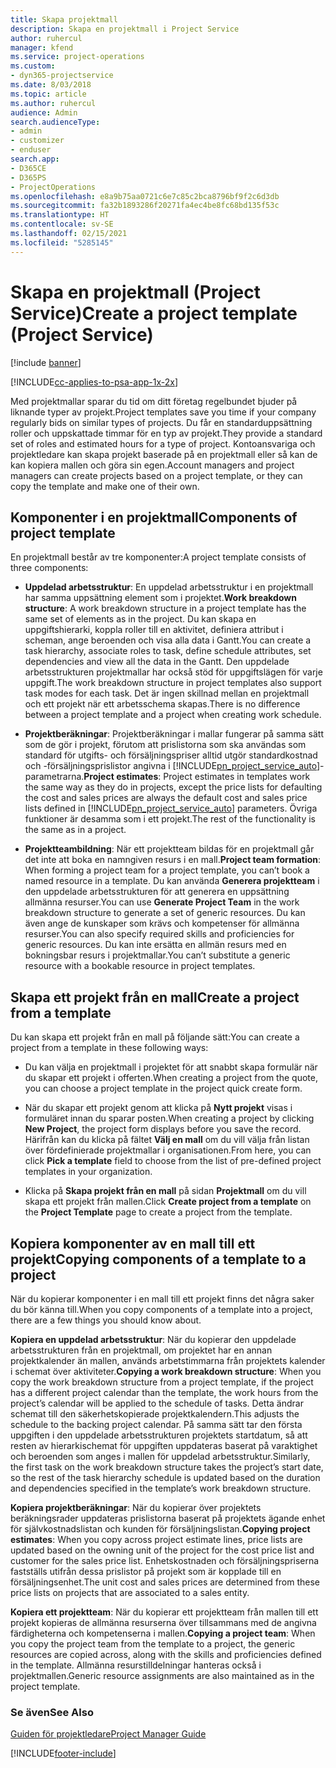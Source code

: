 ```yaml
---
title: Skapa projektmall
description: Skapa en projektmall i Project Service
author: ruhercul
manager: kfend
ms.service: project-operations
ms.custom:
- dyn365-projectservice
ms.date: 8/03/2018
ms.topic: article
ms.author: ruhercul
audience: Admin
search.audienceType:
- admin
- customizer
- enduser
search.app:
- D365CE
- D365PS
- ProjectOperations
ms.openlocfilehash: e8a9b75aa0721c6e7c85c2bca8796bf9f2c6d3db
ms.sourcegitcommit: fa32b1893286f20271fa4ec4be8fc68bd135f53c
ms.translationtype: HT
ms.contentlocale: sv-SE
ms.lasthandoff: 02/15/2021
ms.locfileid: "5285145"
---
```

# <a name="create-a-project-template-project-service"></a><span data-ttu-id="39e79-103">Skapa en projektmall (Project Service)</span><span class="sxs-lookup"><span data-stu-id="39e79-103">Create a project template (Project Service)</span></span>

[!include [banner](../includes/psa-now-project-operations.md)]

[!INCLUDE[cc-applies-to-psa-app-1x-2x](../includes/cc-applies-to-psa-app-1x-2x.md)]

<span data-ttu-id="39e79-104">Med projektmallar sparar du tid om ditt företag regelbundet bjuder på liknande typer av projekt.</span><span class="sxs-lookup"><span data-stu-id="39e79-104">Project templates save you time if your company regularly bids on similar types of projects.</span></span> <span data-ttu-id="39e79-105">Du får en standarduppsättning roller och uppskattade timmar för en typ av projekt.</span><span class="sxs-lookup"><span data-stu-id="39e79-105">They provide a standard set of roles and estimated hours for a type of project.</span></span> <span data-ttu-id="39e79-106">Kontoansvariga och projektledare kan skapa projekt baserade på en projektmall eller så kan de kan kopiera mallen och göra sin egen.</span><span class="sxs-lookup"><span data-stu-id="39e79-106">Account managers and project managers can create projects based on a project template, or they can copy the template and make one of their own.</span></span>  
  
## <a name="components-of-project-template"></a><span data-ttu-id="39e79-107">Komponenter i en projektmall</span><span class="sxs-lookup"><span data-stu-id="39e79-107">Components of project template</span></span>
 <span data-ttu-id="39e79-108">En projektmall består av tre komponenter:</span><span class="sxs-lookup"><span data-stu-id="39e79-108">A project template consists of three components:</span></span>  
  
- <span data-ttu-id="39e79-109">**Uppdelad arbetsstruktur**: En uppdelad arbetsstruktur i en projektmall har samma uppsättning element som i projektet.</span><span class="sxs-lookup"><span data-stu-id="39e79-109">**Work breakdown structure**: A work breakdown structure in a project template has the same set of elements as in the project.</span></span> <span data-ttu-id="39e79-110">Du kan skapa en uppgiftshierarki, koppla roller till en aktivitet, definiera attribut i scheman, ange beroenden och visa alla data i Gantt.</span><span class="sxs-lookup"><span data-stu-id="39e79-110">You can create a task hierarchy, associate roles to task, define schedule attributes, set dependencies and view all the data in the Gantt.</span></span> <span data-ttu-id="39e79-111">Den uppdelade arbetsstrukturen projektmallar har också stöd för uppgiftslägen för varje uppgift.</span><span class="sxs-lookup"><span data-stu-id="39e79-111">The work breakdown structure in project templates also support task modes for each task.</span></span> <span data-ttu-id="39e79-112">Det är ingen skillnad mellan en projektmall och ett projekt när ett arbetsschema skapas.</span><span class="sxs-lookup"><span data-stu-id="39e79-112">There is no difference between a project template and a project when creating work schedule.</span></span>  
  
- <span data-ttu-id="39e79-113">**Projektberäkningar**: Projektberäkningar i mallar fungerar på samma sätt som de gör i projekt, förutom att prislistorna som ska användas som standard för utgifts- och försäljningspriser alltid utgör standardkostnad och -försäljningsprislistor angivna i [!INCLUDE[pn_project_service_auto](../includes/pn-project-service-auto.md)]-parametrarna.</span><span class="sxs-lookup"><span data-stu-id="39e79-113">**Project estimates**: Project estimates in templates work the same way as they do in projects, except the price lists for defaulting the cost and sales prices are always the default cost and sales price lists defined in [!INCLUDE[pn_project_service_auto](../includes/pn-project-service-auto.md)] parameters.</span></span> <span data-ttu-id="39e79-114">Övriga funktioner är desamma som i ett projekt.</span><span class="sxs-lookup"><span data-stu-id="39e79-114">The rest of the functionality is the same as in a project.</span></span>  
  
- <span data-ttu-id="39e79-115">**Projektteambildning**: När ett projektteam bildas för en projektmall går det inte att boka en namngiven resurs i en mall.</span><span class="sxs-lookup"><span data-stu-id="39e79-115">**Project team formation**: When forming a project team for a project template, you can’t book a named resource in a template.</span></span> <span data-ttu-id="39e79-116">Du kan använda **Generera projektteam** i den uppdelade arbetsstrukturen för att generera en uppsättning allmänna resurser.</span><span class="sxs-lookup"><span data-stu-id="39e79-116">You can use **Generate Project Team** in the work breakdown structure to generate a set of generic resources.</span></span> <span data-ttu-id="39e79-117">Du kan även ange de kunskaper som krävs och kompetenser för allmänna resurser.</span><span class="sxs-lookup"><span data-stu-id="39e79-117">You can also specify required skills and proficiencies for generic resources.</span></span> <span data-ttu-id="39e79-118">Du kan inte ersätta en allmän resurs med en bokningsbar resurs i projektmallar.</span><span class="sxs-lookup"><span data-stu-id="39e79-118">You can’t substitute a generic resource with a bookable resource in project templates.</span></span>  
  
## <a name="create-a-project-from-a-template"></a><span data-ttu-id="39e79-119">Skapa ett projekt från en mall</span><span class="sxs-lookup"><span data-stu-id="39e79-119">Create a project from a template</span></span>  
 <span data-ttu-id="39e79-120">Du kan skapa ett projekt från en mall på följande sätt:</span><span class="sxs-lookup"><span data-stu-id="39e79-120">You can create a project from a template in these following ways:</span></span>  
  
-   <span data-ttu-id="39e79-121">Du kan välja en projektmall i projektet för att snabbt skapa formulär när du skapar ett projekt i offerten.</span><span class="sxs-lookup"><span data-stu-id="39e79-121">When creating a project from the quote, you can choose a project template in the project quick create form.</span></span>  
  
-   <span data-ttu-id="39e79-122">När du skapar ett projekt genom att klicka på **Nytt projekt** visas i formuläret innan du sparar posten.</span><span class="sxs-lookup"><span data-stu-id="39e79-122">When creating a project by clicking **New Project**, the project form displays before you save the record.</span></span> <span data-ttu-id="39e79-123">Härifrån kan du klicka på fältet **Välj en mall** om du vill välja från listan över fördefinierade projektmallar i organisationen.</span><span class="sxs-lookup"><span data-stu-id="39e79-123">From here, you can click **Pick a template** field to choose from the list of pre-defined project templates in your organization.</span></span>  
  
-   <span data-ttu-id="39e79-124">Klicka på **Skapa projekt från en mall** på sidan **Projektmall** om du vill skapa ett projekt från mallen.</span><span class="sxs-lookup"><span data-stu-id="39e79-124">Click **Create project from a template** on the **Project Template** page to create a project from the template.</span></span>  
  
## <a name="copying-components-of-a-template-to-a-project"></a><span data-ttu-id="39e79-125">Kopiera komponenter av en mall till ett projekt</span><span class="sxs-lookup"><span data-stu-id="39e79-125">Copying components of a template to a project</span></span>  
 <span data-ttu-id="39e79-126">När du kopierar komponenter i en mall till ett projekt finns det några saker du bör känna till.</span><span class="sxs-lookup"><span data-stu-id="39e79-126">When you copy components of a template into a project, there are a few things you should know about.</span></span>  
  
 <span data-ttu-id="39e79-127">**Kopiera en uppdelad arbetsstruktur**: När du kopierar den uppdelade arbetsstrukturen från en projektmall, om projektet har en annan projektkalender än mallen, används arbetstimmarna från projektets kalender i schemat över aktiviteter.</span><span class="sxs-lookup"><span data-stu-id="39e79-127">**Copying a work breakdown structure**: When you copy the work breakdown structure from a project template, if the project has a different project calendar than the template, the work hours from the project’s calendar will be applied to the schedule of tasks.</span></span> <span data-ttu-id="39e79-128">Detta ändrar schemat till den säkerhetskopierade projektkalendern.</span><span class="sxs-lookup"><span data-stu-id="39e79-128">This adjusts the schedule to the backing project calendar.</span></span> <span data-ttu-id="39e79-129">På samma sätt tar den första uppgiften i den uppdelade arbetsstrukturen projektets startdatum, så att resten av hierarkischemat för uppgiften uppdateras baserat på varaktighet och beroenden som anges i mallen för uppdelad arbetsstruktur.</span><span class="sxs-lookup"><span data-stu-id="39e79-129">Similarly, the first task on the work breakdown structure takes the project’s start date, so the rest of the task hierarchy schedule is updated based on the duration and dependencies specified in the template’s work breakdown structure.</span></span>  
  
 <span data-ttu-id="39e79-130">**Kopiera projektberäkningar**: När du kopierar över projektets beräkningsrader uppdateras prislistorna baserat på projektets ägande enhet för självkostnadslistan och kunden för försäljningslistan.</span><span class="sxs-lookup"><span data-stu-id="39e79-130">**Copying project estimates**: When you copy across project estimate lines, price lists are updated based on the owning unit of the project for the cost price list and customer for the sales price list.</span></span> <span data-ttu-id="39e79-131">Enhetskostnaden och försäljningspriserna fastställs utifrån dessa prislistor på projekt som är kopplade till en försäljningsenhet.</span><span class="sxs-lookup"><span data-stu-id="39e79-131">The unit cost and sales prices are determined from these price lists on projects that are associated to a sales entity.</span></span>  
  
 <span data-ttu-id="39e79-132">**Kopiera ett projektteam**: När du kopierar ett projektteam från mallen till ett projekt kopieras de allmänna resurserna över tillsammans med de angivna färdigheterna och kompetenserna i mallen.</span><span class="sxs-lookup"><span data-stu-id="39e79-132">**Copying a project team**: When you copy the project team from the template to a project, the generic resources are copied across, along with the skills and proficiencies defined in the template.</span></span> <span data-ttu-id="39e79-133">Allmänna resurstilldelningar hanteras också i projektmallen.</span><span class="sxs-lookup"><span data-stu-id="39e79-133">Generic resource assignments are also maintained as in the project template.</span></span>  
  
### <a name="see-also"></a><span data-ttu-id="39e79-134">Se även</span><span class="sxs-lookup"><span data-stu-id="39e79-134">See Also</span></span>  
 [<span data-ttu-id="39e79-135">Guiden för projektledare</span><span class="sxs-lookup"><span data-stu-id="39e79-135">Project Manager Guide</span></span>](../psa/project-manager-guide.md)


[!INCLUDE[footer-include](../includes/footer-banner.md)]